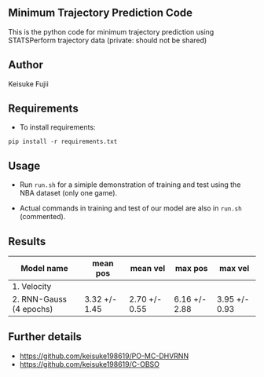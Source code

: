 ## Minimum Trajectory Prediction Code
This is the python code for minimum trajectory prediction using STATSPerform trajectory data (private: should not be shared)

## Author
Keisuke Fujii 

## Requirements

* To install requirements:

```setup
pip install -r requirements.txt
```

## Usage
 
* Run `run.sh` for a simiple demonstration of training and test using the NBA dataset (only one game).

* Actual commands in training and test of our model are also in `run.sh` (commented).  

## Results
| Model name              |   mean pos    |   mean vel    |    max pos     |  max  vel      |
| ------------------------|-------------- | ------------- | -------------- | -------------- |
| 1. Velocity             |               |               |                |                |  
| 2. RNN-Gauss (4 epochs) | 3.32 +/- 1.45 | 2.70 +/- 0.55 |  6.16 +/- 2.88 |  3.95 +/- 0.93 |


## Further details 
* https://github.com/keisuke198619/PO-MC-DHVRNN
* https://github.com/keisuke198619/C-OBSO
